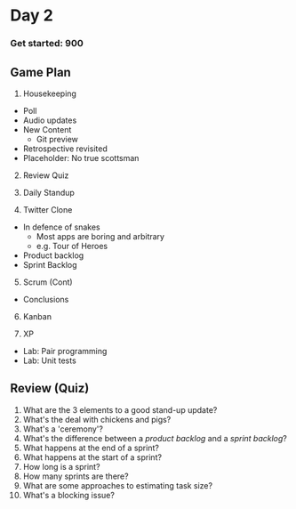 # Day 2

### Get started: 900

## Game Plan
1. Housekeeping
  - Poll
  - Audio updates
  - New Content
    * Git preview
  - Retrospective revisited
  - Placeholder: No true scottsman

2. Review Quiz

3. Daily Standup

4. Twitter Clone
  - In defence of snakes
     * Most apps are boring and arbitrary
     * e.g. Tour of Heroes
  - Product backlog
  - Sprint Backlog

5. Scrum (Cont)
  - Conclusions

6. Kanban

7. XP
  - Lab: Pair programming
  - Lab: Unit tests





## Review (Quiz)

01. What are the 3 elements to a good stand-up update?
02. What's the deal with chickens and pigs?
03. What's a 'ceremony'?
04. What's the difference between a *product backlog* and a *sprint backlog*?
05. What happens at the end of a sprint?
06. What happens at the start of a sprint?
07. How long is a sprint?
08. How many sprints are there?
09. What are some approaches to estimating task size?
10. What's a blocking issue?